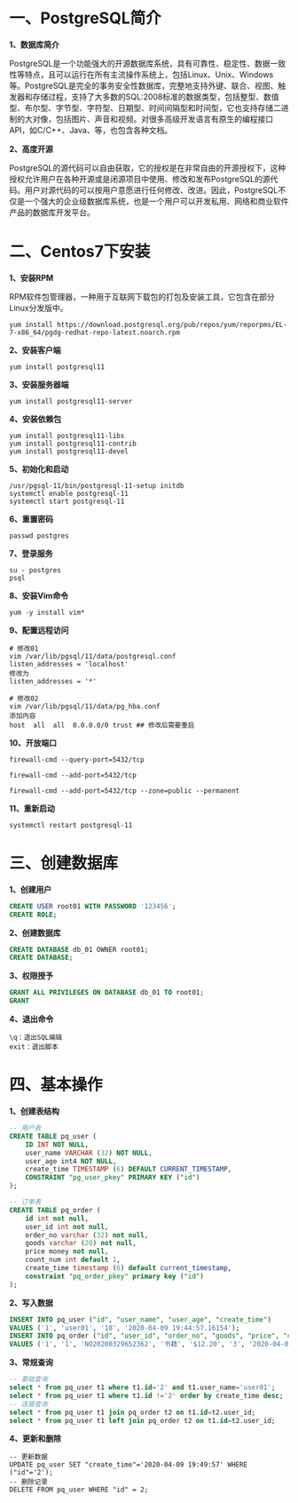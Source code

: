 # 一、PostgreSQL简介

**1、数据库简介**

PostgreSQL是一个功能强大的开源数据库系统，具有可靠性、稳定性、数据一致性等特点，且可以运行在所有主流操作系统上，包括Linux、Unix、Windows等。PostgreSQL是完全的事务安全性数据库，完整地支持外键、联合、视图、触发器和存储过程，支持了大多数的SQL:2008标准的数据类型，包括整型、数值型、布尔型、字节型、字符型、日期型、时间间隔型和时间型，它也支持存储二进制的大对像，包括图片、声音和视频。对很多高级开发语言有原生的编程接口API，如C/C++、Java、等，也包含各种文档。

**2、高度开源**

PostgreSQL的源代码可以自由获取，它的授权是在非常自由的开源授权下，这种授权允许用户在各种开源或是闭源项目中使用、修改和发布PostgreSQL的源代码。用户对源代码的可以按用户意愿进行任何修改、改进。因此，PostgreSQL不仅是一个强大的企业级数据库系统，也是一个用户可以开发私用、网络和商业软件产品的数据库开发平台。

# 二、Centos7下安装

**1、安装RPM**

RPM软件包管理器，一种用于互联网下载包的打包及安装工具，它包含在部分Linux分发版中。

```
yum install https://download.postgresql.org/pub/repos/yum/reporpms/EL-7-x86_64/pgdg-redhat-repo-latest.noarch.rpm
```

**2、安装客户端**

```
yum install postgresql11
```

**3、安装服务器端**

```
yum install postgresql11-server
```

**4、安装依赖包**

```
yum install postgresql11-libs
yum install postgresql11-contrib
yum install postgresql11-devel
```

**5、初始化和启动**

```
/usr/pgsql-11/bin/postgresql-11-setup initdb
systemctl enable postgresql-11
systemctl start postgresql-11
```

**6、重置密码**

```
passwd postgres
```

**7、登录服务**

```
su - postgres
psql
```

**8、安装Vim命令**

```
yum -y install vim*
```

**9、配置远程访问**

```
# 修改01
vim /var/lib/pgsql/11/data/postgresql.conf
listen_addresses = 'localhost' 
修改为
listen_addresses = '*'  

# 修改02
vim /var/lib/pgsql/11/data/pg_hba.conf
添加内容
host  all  all  0.0.0.0/0 trust ## 修改后需要重启
```

**10、开放端口**

```
firewall-cmd --query-port=5432/tcp

firewall-cmd --add-port=5432/tcp

firewall-cmd --add-port=5432/tcp --zone=public --permanent
```

**11、重新启动**

```
systemctl restart postgresql-11
```

# 三、创建数据库

**1、创建用户**

```sql
CREATE USER root01 WITH PASSWORD '123456';
CREATE ROLE;
```

**2、创建数据库**

```sql
CREATE DATABASE db_01 OWNER root01;
CREATE DATABASE;
```

**3、权限授予**

```sql
GRANT ALL PRIVILEGES ON DATABASE db_01 TO root01;
GRANT
```

**4、退出命令**

```
\q：退出SQL编辑
exit：退出脚本
```

# 四、基本操作

**1、创建表结构**

```sql
-- 用户表
CREATE TABLE pq_user (
	ID INT NOT NULL,
	user_name VARCHAR (32) NOT NULL,
	user_age int4 NOT NULL,
	create_time TIMESTAMP (6) DEFAULT CURRENT_TIMESTAMP,
	CONSTRAINT "pg_user_pkey" PRIMARY KEY ("id")
);

-- 订单表
CREATE TABLE pq_order (
	id int not null,
	user_id int not null,
	order_no varchar (32) not null,
	goods varchar (20) not null,
	price money not null,
	count_num int default 1, 
	create_time timestamp (6) default current_timestamp,
	constraint "pq_order_pkey" primary key ("id")
);
```

**2、写入数据**

```sql
INSERT INTO pq_user ("id", "user_name", "user_age", "create_time") 
VALUES ('1', 'user01', '18', '2020-04-09 19:44:57.16154');
INSERT INTO pq_order ("id", "user_id", "order_no", "goods", "price", "count_num", "create_time") 
VALUES ('1', '1', 'NO20200329652362', '书籍', '$12.20', '3', '2020-04-09 20:01:09.660208');
```

**3、常规查询**

```sql
-- 基础查询
select * from pq_user t1 where t1.id='2' and t1.user_name='user01';
select * from pq_user t1 where t1.id !='2' order by create_time desc;
-- 连接查询
select * from pq_user t1 join pq_order t2 on t1.id=t2.user_id;
select * from pq_user t1 left join pq_order t2 on t1.id=t2.user_id;
```

**4、更新和删除**

```
-- 更新数据
UPDATE pq_user SET "create_time"='2020-04-09 19:49:57' WHERE ("id"='2');
-- 删除记录
DELETE FROM pq_user WHERE "id" = 2;
```